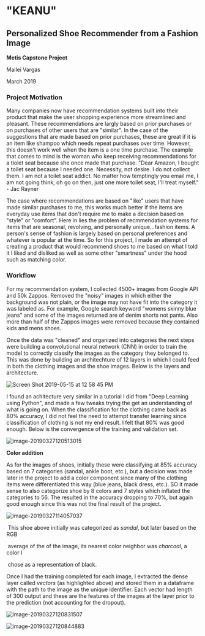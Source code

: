 # "KEANU"

## Personalized Shoe Recommender from a Fashion Image

**Metis Capstone Project**

Mailei Vargas

March 2019



### Project Motivation

Many companies now have recommendation systems built into their product that make the user shopping experience more streamlined and pleasant.  These recommendations are largly based on prior purchases or on purchases of other users that are "similar".  In the case of the suggestions that are made based on prior purchases, these are great if it is an item like shampoo which needs repeat purchases over time.  However, this doesn't work well when the item is a one time purchase.  The example that comes to mind is the woman who keep receiving recommendations for a tiolet seat because she once made that purchase.  "Dear Amazon, I bought a toilet seat because I needed one. Necessity, not desire. I do not collect them. I am not a toilet seat addict. No matter how temptingly you email me, I am not going think, oh go on then, just one more toilet seat, I'll treat myself." - Jac Rayner

The case where recommendations are based on "like" users that have made similar purchases to me, this works much better if the items are everyday use items that don't require me to make a decision based on "style" or "comfort".  Here in lies the problem of recmmendation systems for items that are seasonal, revolving, and personally unique…fashion items.  A person's sense of fashion is largely based on personal preferences and whatever is popular at the time.  So for this project, I made an attempt of creating a product that would recommend shoes to me based on what I told it I liked and disliked as well as some other "smartness" under the hood such as matching color.  

### Workflow

For my recommendation system, I collected 4500+ images from Google API and 50k Zappos.  Removed the "noisy" images in which either the background was not plain, or the image may not have fit into the category it was labeled as.  For example, Google search keyword "womens skinny blue jeans" and some of the images returned are of denim shorts not pants. Also more than half of the Zappos images were removed because they contained kids and mens shoes.  

Once the data was "cleaned" and organized into categories the next steps were building a convolutional neural network (CNN) in order to train the model to correctly classify the images as the category they belonged to.  This was done by building an architechture of 12 layers in which I could feed in both the clothing images and the shoe images.  Below is the layers and architecture. 

![Screen Shot 2019-05-15 at 12 58 45 PM](https://user-images.githubusercontent.com/20651507/57805219-5a9e8b80-7711-11e9-93fc-5646caecad53.png)

  

I found an achitecture very similar in a tutorial I did from "Deep Learning using Python", and made a few tweaks trying the get an understanding of what is going on.  When the classification for the clothing came back as 80% accuracy, I did not feel the need to attempt transfer learning since classification of clothing is not my end result.  I felt that 80% was good enough.  Below is the convergence of the training and validation set. 

![image-20190327120513015](/Users/maileivargas/Library/Application%20Support/typora-user-images/image-20190327120513015.png)

**Color addition**

As for the images of shoes, initially these were classifying at 85% accuracy based on 7 categories (sandal, ankle boot, etc.), but a decision was made later in the project to add a color component since many of the clothing items were differentiated this way (blue jeans, black dress, etc.). SO it made sense to also categorize shoe by 8 colors and 7 styles which inflated the categories to 56.  The resulted in the accuracy dropping to 70%, but again good enough since this was not the final result of the project.  

![image-20190327114057037](/Users/maileivargas/Library/Application%20Support/typora-user-images/image-20190327114057037.png)

​                     This shoe above initially was categorized as *sandal*, but later based on the RGB 

​                     average of the of the image, its nearest color neighbor was *charcoal*, a color I 

​                     chose as a representation of black.  



Once I had the training completed for each image, I extracted the dense layer called *vectors* (as highlighted above) and stored them in a dataframe with the path to the image as the unique identifier.  Each vector had length of 300 output and these are the features of the images at the layer prior to the prediction (not accounting for the dropout).      

![image-20190327120831507](/Users/maileivargas/Library/Application%20Support/typora-user-images/image-20190327120831507.png)

![image-20190327120844883](/Users/maileivargas/Library/Application%20Support/typora-user-images/image-20190327120844883.png)



